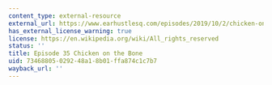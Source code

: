```yaml
---
content_type: external-resource
external_url: https://www.earhustlesq.com/episodes/2019/10/2/chicken-on-the-bone
has_external_license_warning: true
license: https://en.wikipedia.org/wiki/All_rights_reserved
status: ''
title: Episode 35 Chicken on the Bone
uid: 73468805-0292-48a1-8b01-ffa874c1c7b7
wayback_url: ''
---
```

